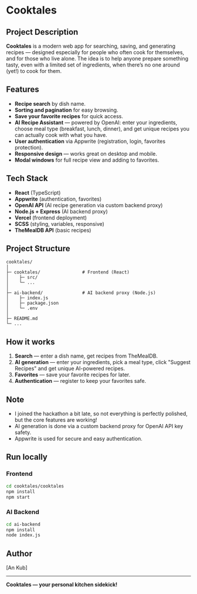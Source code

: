 # Cooktales
## Project Description

**Cooktales** is a modern web app for searching, saving, and generating recipes — designed especially for people who often cook for themselves, and for those who live alone. The idea is to help anyone prepare something tasty, even with a limited set of ingredients, when there’s no one around (yet!) to cook for them.

## Features

- **Recipe search** by dish name.
- **Sorting and pagination** for easy browsing.
- **Save your favorite recipes** for quick access.
- **AI Recipe Assistant** — powered by OpenAI: enter your ingredients, choose meal type (breakfast, lunch, dinner), and get unique recipes you can actually cook with what you have.
- **User authentication** via Appwrite (registration, login, favorites protection).
- **Responsive design** — works great on desktop and mobile.
- **Modal windows** for full recipe view and adding to favorites.

## Tech Stack

- **React** (TypeScript)
- **Appwrite** (authentication, favorites)
- **OpenAI API** (AI recipe generation via custom backend proxy)
- **Node.js + Express** (AI backend proxy)
- **Vercel** (frontend deployment)
- **SCSS** (styling, variables, responsive)
- **TheMealDB API** (basic recipes)

## Project Structure

```
cooktales/
│
├─ cooktales/                # Frontend (React)
│    ├─ src/
│    └─ ...
│
├─ ai-backend/               # AI backend proxy (Node.js)
│    ├─ index.js
│    ├─ package.json
│    └─ .env
│
├─ README.md
└─ ...
```

## How it works

1. **Search** — enter a dish name, get recipes from TheMealDB.
2. **AI generation** — enter your ingredients, pick a meal type, click "Suggest Recipes" and get unique AI-powered recipes.
3. **Favorites** — save your favorite recipes for later.
4. **Authentication** — register to keep your favorites safe.

## Note

- I joined the hackathon a bit late, so not everything is perfectly polished, but the core features are working!
- AI generation is done via a custom backend proxy for OpenAI API key safety.
- Appwrite is used for secure and easy authentication.

## Run locally

### Frontend

```sh
cd cooktales/cooktales
npm install
npm start
```

### AI Backend

```sh
cd ai-backend
npm install
node index.js
```

## Author

[An Kub]

---

**Cooktales — your personal kitchen sidekick!**

